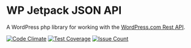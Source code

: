 # WP Jetpack JSON API

A WordPress php library for working with the [WordPress.com Rest API](https://developer.wordpress.com/docs/api/).

[![Code Climate](https://codeclimate.com/repos/57d6ed06613510005000007d/badges/ffbe17eeb04aca3d48a9/gpa.svg)](https://codeclimate.com/repos/57d6ed06613510005000007d/feed)
[![Test Coverage](https://codeclimate.com/repos/57d6ed06613510005000007d/badges/ffbe17eeb04aca3d48a9/coverage.svg)](https://codeclimate.com/repos/57d6ed06613510005000007d/coverage)
[![Issue Count](https://codeclimate.com/repos/57d6ed06613510005000007d/badges/ffbe17eeb04aca3d48a9/issue_count.svg)](https://codeclimate.com/repos/57d6ed06613510005000007d/feed)
